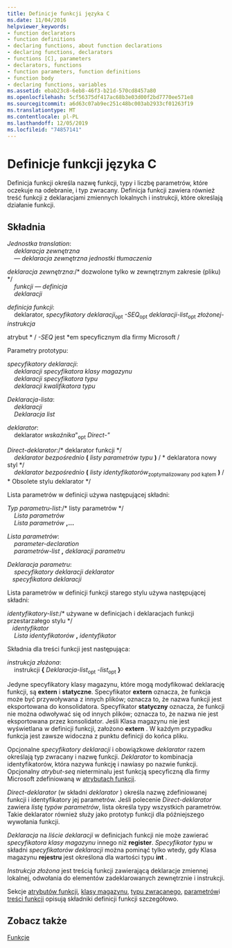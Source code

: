 ```yaml
---
title: Definicje funkcji języka C
ms.date: 11/04/2016
helpviewer_keywords:
- function declarators
- function definitions
- declaring functions, about function declarations
- declaring functions, declarators
- functions [C], parameters
- declarators, functions
- function parameters, function definitions
- function body
- declaring functions, variables
ms.assetid: ebab23c8-6eb8-46f3-b21d-570cd8457a80
ms.openlocfilehash: 5cf56375df417ac68b3e03d00f2bd7770ee571e8
ms.sourcegitcommit: a6d63c07ab9ec251c48bc003ab2933cf01263f19
ms.translationtype: MT
ms.contentlocale: pl-PL
ms.lasthandoff: 12/05/2019
ms.locfileid: "74857141"
---
```

# <a name="c-function-definitions"></a>Definicje funkcji języka C

Definicja funkcji określa nazwę funkcji, typy i liczbę parametrów, które oczekuje na odebranie, i typ zwracany. Definicja funkcji zawiera również treść funkcji z deklaracjami zmiennych lokalnych i instrukcji, które określają działanie funkcji.

## <a name="syntax"></a>Składnia

*Jednostka translation*:<br/>
&nbsp;&nbsp;&nbsp;&nbsp;*deklaracja zewnętrzna* <br/>
&nbsp;&nbsp;&nbsp;&nbsp;— *deklaracja zewnętrzna* *jednostki tłumaczenia*

*deklaracja zewnętrzna*:/\* dozwolone tylko w zewnętrznym zakresie (pliku) \*/<br/>
&nbsp;&nbsp;&nbsp;&nbsp;*funkcji — definicja*<br/>
&nbsp;&nbsp;&nbsp;&nbsp;*deklaracji*

*definicja funkcji*:<br/>
&nbsp;&nbsp;&nbsp;&nbsp;deklarator, *specyfikatory deklaracji*<sub>opt</sub> *-SEQ*<sub>opt</sub> *deklaracji-list*<sub>opt</sub> *złożonej-instrukcja*

atrybut \* / *-SEQ* jest \*em specyficznym dla firmy Microsoft /

Parametry prototypu:

*specyfikatory deklaracji*:<br/>
&nbsp;&nbsp;&nbsp;&nbsp;*deklaracji*<sub></sub> *specyfikatora klasy magazynu* <br/>
&nbsp;&nbsp;&nbsp;&nbsp;*deklaracji*<sub></sub> *specyfikatora typu*<br/>
&nbsp;&nbsp;&nbsp;&nbsp;*deklaracji*<sub></sub> *kwalifikatora typu*

*Deklaracja-lista*:<br/>
&nbsp;&nbsp;&nbsp;&nbsp;*deklaracji*<br/>
&nbsp;&nbsp;&nbsp;&nbsp;*Deklaracja list*

*deklarator*:<br/>
&nbsp;&nbsp;&nbsp;&nbsp;deklarator *wskaźnika*"<sub>opt</sub> *Direct-"*

*Direct-deklarator*:/\* deklarator funkcji \*/<br/>
&nbsp;&nbsp;&nbsp;&nbsp;*deklarator bezpośrednio* **(** *listy parametrów typu* **)**  / \* deklaratora nowy styl \*/<br/>
&nbsp;&nbsp;&nbsp;&nbsp;*deklarator bezpośrednio* **(** *listy identyfikatorów*<sub>zoptymalizowany pod kątem</sub> **)**  / \* Obsolete stylu deklarator \*/

Lista parametrów w definicji używa następującej składni:

*Typ parametru-list*:/\* listy parametrów \*/<br/>
&nbsp;&nbsp;&nbsp;&nbsp;*Lista parametrów* <br/>
&nbsp;&nbsp;&nbsp;&nbsp;*Lista parametrów* **,...**

*Lista parametrów*:<br/>
&nbsp;&nbsp;&nbsp;&nbsp;*parameter-declaration*<br/>
&nbsp;&nbsp;&nbsp;&nbsp;*parametrów-list* **,** *deklaracji parametru*

*Deklaracja parametru*:<br/>
&nbsp;&nbsp;&nbsp;&nbsp;*specyfikatory deklaracji* *deklarator*<br/>
&nbsp;&nbsp;&nbsp;*specyfikatora deklaracji*<sub></sub> &nbsp;

Lista parametrów w definicji funkcji starego stylu używa następującej składni:

*identyfikatory-list*:/\* używane w definicjach i deklaracjach funkcji przestarzałego stylu \*/<br/>
&nbsp;&nbsp;&nbsp;*identyfikator* &nbsp;<br/>
&nbsp;&nbsp;&nbsp;&nbsp;*Lista identyfikatorów* **,** *identyfikator*

Składnia dla treści funkcji jest następująca:

*instrukcja złożona*:<br/>
&nbsp;&nbsp;&nbsp;&nbsp;instrukcji **{** *Deklaracja-list*<sub>opt</sub> *-list*<sub>opt</sub> **}**

Jedyne specyfikatory klasy magazynu, które mogą modyfikować deklarację funkcji, są **extern** i **statyczne**. Specyfikator **extern** oznacza, że funkcja może być przywoływana z innych plików; oznacza to, że nazwa funkcji jest eksportowana do konsolidatora. Specyfikator **statyczny** oznacza, że funkcji nie można odwoływać się od innych plików; oznacza to, że nazwa nie jest eksportowana przez konsolidator. Jeśli Klasa magazynu nie jest wyświetlana w definicji funkcji, założono **extern** . W każdym przypadku funkcja jest zawsze widoczna z punktu definicji do końca pliku.

Opcjonalne *specyfikatory deklaracji* i obowiązkowe *deklarator* razem określają typ zwracany i nazwę funkcji. *Deklarator* to kombinacja identyfikatorów, która nazywa funkcję i nawiasy po nazwie funkcji. Opcjonalny *atrybut-seq* nieterminalu jest funkcją specyficzną dla firmy Microsoft zdefiniowaną w [atrybutach funkcji](../c-language/function-attributes.md).

*Direct-deklarator* (w składni *deklarator* ) określa nazwę zdefiniowanej funkcji i identyfikatory jej parametrów. Jeśli polecenie *Direct-deklarator* zawiera *listę typów parametrów*, lista określa typy wszystkich parametrów. Takie deklarator również służy jako prototyp funkcji dla późniejszego wywołania funkcji.

*Deklaracja* na *liście deklaracji* w definicjach funkcji nie może zawierać *specyfikatora klasy magazynu* innego niż **register**. *Specyfikator typu* w składni *specyfikatorów deklaracji* można pominąć tylko wtedy, gdy Klasa magazynu **rejestru** jest określona dla wartości typu **int** .

*Instrukcja złożona* jest treścią funkcji zawierającą deklaracje zmiennej lokalnej, odwołania do elementów zadeklarowanych zewnętrznie i instrukcji.

Sekcje [atrybutów funkcji](../c-language/function-attributes.md), [klasy magazynu](../c-language/storage-class.md), [typu zwracanego](../c-language/return-type.md), [parametrów](../c-language/parameters.md)i [treści funkcji](../c-language/function-body.md) opisują składniki definicji funkcji szczegółowo.

## <a name="see-also"></a>Zobacz także

[Funkcje](../c-language/functions-c.md)
